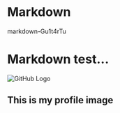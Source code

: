 # Markdown
markdown-Gu1t4rTu


<h1> Markdown test...</h1>

![GitHub Logo](https://avatars.githubusercontent.com/u/61162314?s=400&u=4f45c65869c1ce92bf88da0e8dd0e9de915bfbc5&v=4)


<h2>This is my profile image</h2>

